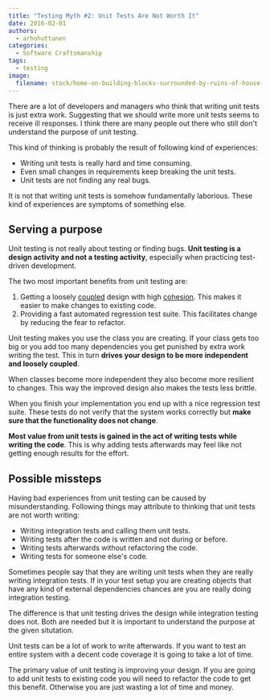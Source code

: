 ```yaml
---
title: "Testing Myth #2: Unit Tests Are Not Worth It"
date: 2016-02-01
authors:
  - arhohuttunen
categories:
  - Software Craftsmanship
tags:
  - testing
image:
  filename: stock/home-on-building-blocks-surrounded-by-ruins-of-house-that-collapsed.jpg
---
```


There are a lot of developers and managers who think that writing unit tests is just extra work. Suggesting that we should write more unit tests seems to receive ill responses. I think there are many people out there who still don't understand the purpose of unit testing.

This kind of thinking is probably the result of following kind of experiences:

- Writing unit tests is really hard and time consuming.
- Even small changes in requirements keep breaking the unit tests.
- Unit tests are not finding any real bugs.

It is not that writing unit tests is somehow fundamentally laborious. These kind of experiences are symptoms of something else.

## Serving a purpose

Unit testing is not really about testing or finding bugs. <strong>Unit testing is a design activity and not a testing activity</strong>, especially when practicing test-driven development.

The two most important benefits from unit testing are:

1. Getting a loosely [coupled](https://en.wikipedia.org/wiki/Coupling_(computer_programming)) design with high [cohesion](https://en.wikipedia.org/wiki/Cohesion_(computer_science)). This makes it easier to make changes to existing code.
2. Providing a fast automated regression test suite. This facilitates change by reducing the fear to refactor.

Unit testing makes you use the class you are creating. If your class gets too big or you add too many dependencies you get punished by extra work writing the test. This in turn **drives your design to be more independent and loosely coupled**.

When classes become more independent they also become more resilient to changes. This way the improved design also makes the tests less brittle.

When you finish your implementation you end up with a nice regression test suite. These tests do not verify that the system works correctly but **make sure that the functionality does not change**.

**Most value from unit tests is gained in the act of writing tests while writing the code**. This is why adding tests afterwards may feel like not getting enough results for the effort.

## Possible missteps

Having bad experiences from unit testing can be caused by misunderstanding. Following things may attribute to thinking that unit tests are not worth writing:

- Writing integration tests and calling them unit tests.
- Writing tests after the code is written and not during or before.
- Writing tests afterwards without refactoring the code.
- Writing tests for someone else's code.

Sometimes people say that they are writing unit tests when they are really writing integration tests. If in your test setup you are creating objects that have any kind of external dependencies chances are you are really doing integration testing.

The difference is that unit testing drives the design while integration testing does not. Both are needed but it is important to understand the purpose at the given situtation.

Unit tests can be a lot of work to write afterwards. If you want to test an entire system with a decent code coverage it is going to take a lot of time.

The primary value of unit testing is improving your design. If you are going to add unit tests to existing code you will need to refactor the code to get this benefit. Otherwise you are just wasting a lot of time and money.
